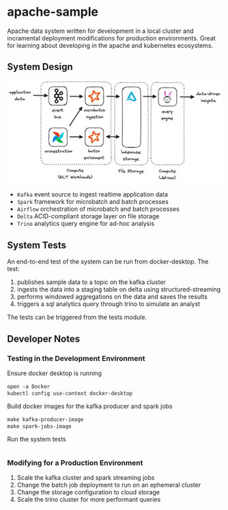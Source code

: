 # apache-sample
Apache data system written for development in a local cluster and incramental deployment modifications for production environments. Great for learning about developing in the apache and kubernetes ecosystems.

## System Design

![](system-design.png)

- `Kafka` event source to ingest realtime application data
- `Spark` framework for microbatch and batch processes
- `Airflow` orchestration of microbatch and batch processes
- `Delta` ACID-compliant storage layer on file storage
- `Trino` analytics query engine for ad-hoc analysis

## System Tests

An end-to-end test of the system can be run from docker-desktop. The test:

1. publishes sample data to a topic on the kafka cluster
2. ingests the data into a staging table on delta using structured-streaming
3. performs windowed aggregations on the data and saves the results
4. triggers a sql analytics query through trino to simulate an analyst

The tests can be triggered from the tests module.


## Developer Notes

### Testing in the Development Environment
Ensure docker desktop is running
```shell
open -a Docker
kubectl config use-context docker-desktop
```

Build docker images for the kafka producer and spark jobs
```shell
make kafka-producer-image
make spark-jobs-image
```

Run the system tests
```shell

```


### Modifying for a Production Environment

1. Scale the kafka cluster and spark streaming jobs
2. Change the batch job deployment to run on an ephemeral cluster
3. Change the storage configuration to cloud storage
4. Scale the trino cluster for more performant queries
